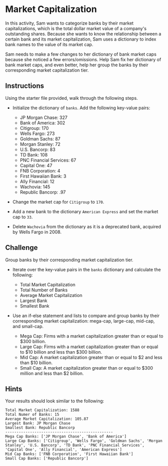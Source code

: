 # Market Capitalization

In this activity, Sam wants to categorize banks by their market capitalizations, which is the total dollar market value of a company's outstanding shares. Because she wants to know the relationship between a certain bank and its market capitalization, Sam uses a dictionary to index bank names to the value of its market cap. 

Sam needs to make a few changes to her dictionary of bank market caps because she noticed a few errors/omissions. Help Sam fix her dictionary of bank market caps, and even better, help her group the banks by their corresponding market capitalization tier.

## Instructions

Using the starter file provided, walk through the following steps.

  * Initialize the dictionary of `banks`. Add the following key-value pairs:

    * JP Morgan Chase: 327
    * Bank of America: 302
    * Citigroup: 170
    * Wells Fargo: 273
    * Goldman Sachs: 87
    * Morgan Stanley: 72
    * U.S. Bancorp: 83
    * TD Bank: 108
    * PNC Financial Services: 67
    * Capital One: 47
    * FNB Corporation: 4
    * First Hawaiian Bank: 3
    * Ally Financial: 12
    * Wachovia: 145
    * Republic Bancorp: .97
 
  * Change the market cap for `Citigroup` to `170`.

  * Add a new bank to the dictionary `American Express` and set the market cap to `33`.

  * Delete `Wachovia` from the dictionary as it is a deprecated bank, acquired by Wells Fargo in 2008.

## Challenge

Group banks by their corresponding market capitalization tier.

  * Iterate over the key-value pairs in the `banks` dictionary and calculate the following:

    * Total Market Capitalization
    * Total Number of Banks
    * Average Market Capitalization
    * Largest Bank
    * Smallest Bank

  * Use an if-else statement and lists to compare and group banks by their corresponding market capitalization: mega-cap, large-cap, mid-cap, and small-cap.

    * Mega Cap: Firms with a market capitalization greater than or equal to $300 billion.
    * Large Cap: Firms with a market capitalization greater than or equal to $10 billion and less than $300 billion.
    * Mid Cap: A market capitalization greater than or equal to $2 and less than $10 billion.
    * Small Cap: A market capitalization greater than or equal to $300 million and less than $2 billion.

## Hints

Your results should look similar to the following:

```
Total Market Capitalization: 1588
Total Numer of Banks: 15
Average Market Capitalization: 105.87
Largest Bank: JP Morgan Chase
Smallest Bank: Republic Bancorp
------------------------------------------------
Mega Cap Banks: ['JP Morgan Chase', 'Bank of America']
Large Cap Banks: ['Citigroup', 'Wells Fargo', 'Goldman Sachs', 'Morgan Stanley', 'U.S. Bancorp', 'TD Bank', 'PNC Financial Services', 'Capital One', 'Ally Financial', 'American Express']
Mid Cap Banks: ['FNB Corporation', 'First Hawaiian Bank']
Small Cap Banks: ['Republic Bancorp']
```